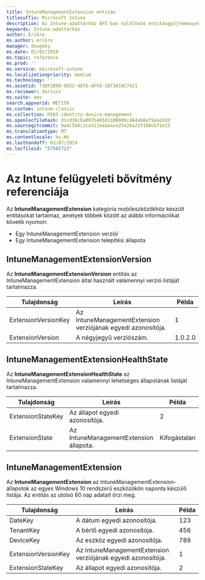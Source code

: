 ```yaml
---
title: IntuneManagementExtension entitás
titlesuffix: Microsoft Intune
description: Az Intune-adattárház API-ban található entitásgyűjtemények IntuneManagementExtension entitáskategóriájára vonatkozó referencia-témakör.
keywords: Intune-adattárház
author: Erikre
ms.author: erikre
manager: dougeby
ms.date: 01/02/2019
ms.topic: reference
ms.prod: ''
ms.service: microsoft-intune
ms.localizationpriority: medium
ms.technology: ''
ms.assetid: 73DF3B90-6D52-4EF6-AFFD-1873A18C7421
ms.reviewer: dariusz
ms.suite: ems
search.appverid: MET150
ms.custom: intune-classic
ms.collection: M365-identity-device-management
ms.openlocfilehash: d1cd36cba007b465d2100000c484ab6ef5eed2dd
ms.sourcegitcommit: 9a4c5b6c2ce511edaeace25426a23f180cb71e15
ms.translationtype: MT
ms.contentlocale: hu-HU
ms.lasthandoff: 03/07/2019
ms.locfileid: "57565723"
---
```

# <a name="reference-for-intune-management-extension"></a>Az Intune felügyeleti bővítmény referenciája

Az **IntuneManagementExtension** kategória mobileszközökhöz készült entitásokat tartalmaz, amelyek többek között az alábbi információkat követik nyomon:

  -  Egy IntuneManagementExtension verziói
  -  Egy IntuneManagementExtension telepítési állapota

## <a name="intunemanagementextensionversion"></a>IntuneManagementExtensionVersion

Az **IntuneManagementExtensionVersion** entitás az IntuneManagementExtension által használt valamennyi verzió listáját tartalmazza.

| Tulajdonság  | Leírás | Példa |
|---------|------------|--------|
| ExtensionVersionKey |Az IntuneManagementExtension verziójának egyedi azonosítója. | 1 |
| ExtensionVersion |A négyjegyű verziószám. |1.0.2.0 |

## <a name="intunemanagementextensionhealthstate"></a>IntuneManagementExtensionHealthState

Az **IntuneManagementExtensionHealthState** az IntuneManagementExtension valamennyi lehetséges állapotának listáját tartalmazza.

| Tulajdonság  | Leírás | Példa |
|---------|------------|--------|
| ExtensionStateKey |Az állapot egyedi azonosítója. | 2 |
| ExtensionState |Az IntuneManagementExtension állapota. | Kifogástalan |

## <a name="intunemanagementextension"></a>IntuneManagementExtension

Az **IntuneManagementExtension** az IntuneManagementExtension-állapotok az egyes Windows 10 rendszerű eszközökön naponta készülő listája.
Az entitás az utolsó 60 nap adatait őrzi meg. 


|      Tulajdonság       |                         Leírás                         | Példa |
|---------------------|-------------------------------------------------------------|---------|
|       DateKey       |               A dátum egyedi azonosítója.                |   123   |
|      TenantKey      |              A bérlő egyedi azonosítója.               |   456   |
|      DeviceKey      |              Az eszköz egyedi azonosítója.               |   789   |
| ExtensionVersionKey | Az IntuneManagementExtension verziójának egyedi azonosítója. |    1    |
|  ExtensionStateKey  |             Az állapot egyedi azonosítója.              |    2    |

